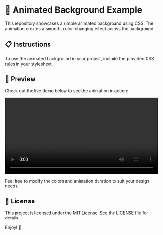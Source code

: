 # 🌈 Animated Background Example

This repository showcases a simple animated background using CSS. The animation creates a smooth, color-changing effect across the background.

## 📋 Instructions

To use the animated background in your project, include the provided CSS rules in your stylesheet.

## 🎨 Preview

Check out the live demo below to see the animation in action:

<video width="100%" controls>
  <source src="https://github.com/MattEzekiel/background-color-animation/blob/main/a1c865a3c038fdf5b16facebcaefa6a6.mp4" type="video/mp4">
  Your browser does not support the video tag.
</video>

Feel free to modify the colors and animation duration to suit your design needs.

## 📄 License

This project is licensed under the MIT License. See the [LICENSE](LICENSE) file for details.

Enjoy! 🚀
